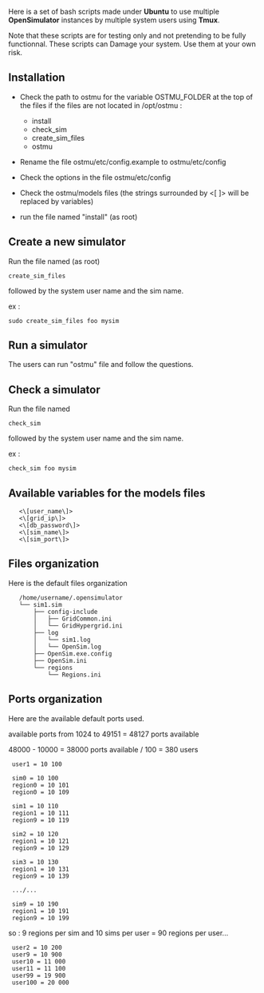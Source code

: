 Here is a set of bash scripts made under **Ubuntu** to use multiple **OpenSimulator** instances by multiple system users using **Tmux**.

Note that these scripts are for testing only and not pretending to be fully functionnal.
These scripts can Damage your system. Use them at your own risk.

Installation
------------

  - Check the path to ostmu for the variable OSTMU_FOLDER at the top of the files if the files are not located in /opt/ostmu :
    - install
    - check_sim
    - create_sim_files
    - ostmu

  - Rename the file ostmu/etc/config.example to ostmu/etc/config

  - Check the options in the file ostmu/etc/config

  - Check the ostmu/models files (the strings surrounded by <[ ]> will be replaced by variables)
   
  - run the file named "install" (as root)

Create a new simulator
----------------------

Run the file named (as root)

    create_sim_files

followed by the system user name and the sim name.

ex :

    sudo create_sim_files foo mysim

Run a simulator
---------------

The users can run "ostmu" file and follow the questions.

Check a simulator
-----------------

Run the file named

    check_sim

followed by the system user name and the sim name.

ex :

    check_sim foo mysim

Available variables for the models files
----------------------------------------
       <\[user_name\]>
       <\[grid_ip\]>
       <\[db_password\]>
       <\[sim_name\]>
       <\[sim_port\]>

Files organization
------------------

Here is the default files organization

       /home/username/.opensimulator
       └── sim1.sim
           ├── config-include
           │   ├── GridCommon.ini
           │   └── GridHypergrid.ini
           ├── log
           │   └── sim1.log
           │   └── OpenSim.log
           ├── OpenSim.exe.config
           ├── OpenSim.ini
           └── regions
               └── Regions.ini

Ports organization
------------------

Here are the available default ports used.

 available ports from 1024 to 49151 = 48127 ports available

 48000 - 10000 = 38000 ports available / 100 = 380 users
 

     user1 = 10 100
     
     sim0 = 10 100
     region0 = 10 101
     region0 = 10 109
     
     sim1 = 10 110
     region1 = 10 111
     region9 = 10 119
     
     sim2 = 10 120
     region1 = 10 121
     region9 = 10 129
     
     sim3 = 10 130
     region1 = 10 131
     region9 = 10 139
     
     .../...
     
     sim9 = 10 190
     region1 = 10 191
     region9 = 10 199
so : 9 regions per sim and 10 sims per user = 90 regions per user...
     
     user2 = 10 200
     user9 = 10 900
     user10 = 11 000
     user11 = 11 100
     user99 = 19 900
     user100 = 20 000

